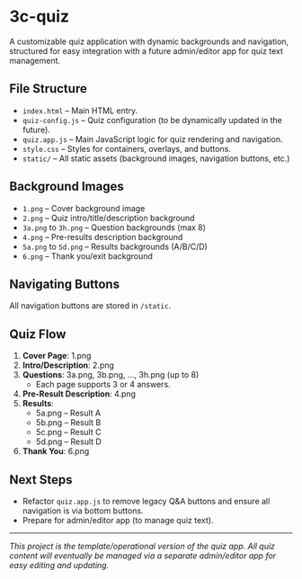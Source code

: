 # 3c-quiz

A customizable quiz application with dynamic backgrounds and navigation, structured for easy integration with a future admin/editor app for quiz text management.

## File Structure

- `index.html` – Main HTML entry.
- `quiz-config.js` – Quiz configuration (to be dynamically updated in the future).
- `quiz.app.js` – Main JavaScript logic for quiz rendering and navigation.
- `style.css` – Styles for containers, overlays, and buttons.
- `static/` – All static assets (background images, navigation buttons, etc.)

## Background Images

- `1.png`  – Cover background image
- `2.png`  – Quiz intro/title/description background
- `3a.png` to `3h.png` – Question backgrounds (max 8)
- `4.png`  – Pre-results description background
- `5a.png` to `5d.png` – Results backgrounds (A/B/C/D)
- `6.png`  – Thank you/exit background

## Navigating Buttons

All navigation buttons are stored in `/static`.

## Quiz Flow

1. **Cover Page**: 1.png
2. **Intro/Description**: 2.png
3. **Questions**: 3a.png, 3b.png, ..., 3h.png (up to 8)
   - Each page supports 3 or 4 answers.
4. **Pre-Result Description**: 4.png
5. **Results**:
   - 5a.png – Result A
   - 5b.png – Result B
   - 5c.png – Result C
   - 5d.png – Result D
6. **Thank You**: 6.png

## Next Steps

- Refactor `quiz.app.js` to remove legacy Q&A buttons and ensure all navigation is via bottom buttons.
- Prepare for admin/editor app (to manage quiz text).

---

*This project is the template/operational version of the quiz app. All quiz content will eventually be managed via a separate admin/editor app for easy editing and updating.*
